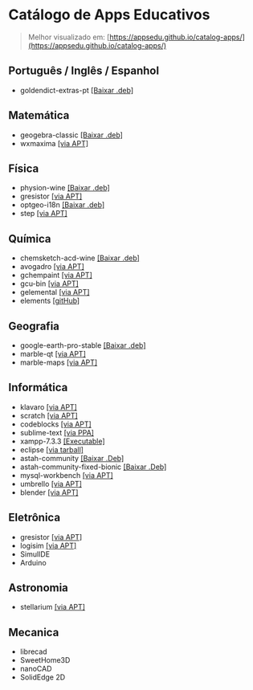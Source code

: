 # Catálogo de Apps Educativos

> Melhor visualizado em: [https://appsedu.github.io/catalog-apps/](https://appsedu.github.io/catalog-apps/)

## Português / Inglês / Espanhol

- goldendict-extras-pt [[Baixar .deb]](https://drive.google.com/open?id=1N8ktxI-fDYLJ8y5amEIvOqcM99Vdhd3T)

## Matemática

- geogebra-classic [[Baixar .deb]](http://www.geogebra.org/download/deb.php?arch=amd64&ver=6)
- wxmaxima [[via APT]](appstream://wxMaxima.desktop)

## Física

- physion-wine [[Baixar .deb]](https://drive.google.com/open?id=1tBvGp5P2GGG54OiKGMruszEeYCG9OJZm)
- gresistor [[via APT]](appstream://gresistor.desktop)
- optgeo-i18n [[Baixar .deb]](https://drive.google.com/open?id=1qRAOpUfNCXr438gIl-pQK-W_NY3-4XQ9)
- step [[via APT]](appstream://org.kde.step.desktop)

## Química

- chemsketch-acd-wine [[Baixar .deb]](https://drive.google.com/open?id=1nNIi2easdlaVv1ZX7pDRj4KCkyEptzKl)
- avogadro [[via APT]](appstream://avogadro.desktop)
- gchempaint [[via APT]](appstream://gchempaint-0.14.desktop)
- gcu-bin [[via APT]](appstream://gchem3d-0.14.desktop)
- gelemental [[via APT]](appstream://gelemental.desktop)
- elements [[gitHub]](https://github.com/FlorianFe/Elements)

## Geografia

- google-earth-pro-stable [[Baixar .deb]](http://dl.google.com/dl/earth/client/current/google-earth-pro-stable_current_amd64.deb)
- marble-qt [[via APT]](appstream://org.kde.marble-qt)
- marble-maps [[via APT]](appstream://org.kde.marble.maps)

## Informática

- klavaro [[via APT]](appstream://klavaro.desktop)
- scratch [[via APT]](appstream://scratch.desktop)
- codeblocks [[via APT]](appstream://codeblocks.desktop)
- sublime-text [[via PPA]](https://www.sublimetext.com/docs/3/linux_repositories.html#apt)
- xampp-7.3.3 [[Executable]](https://www.apachefriends.org/xampp-files/7.3.3/xampp-linux-x64-7.3.3-1-installer.run)
- eclipse [[via tarball]](https://www.eclipse.org/downloads/download.php?file=/oomph/epp/2019-03/R/eclipse-inst-linux64.tar.gz&mirror_id=1278)
- astah-community [[Baixar .Deb]](https://)
- astah-community-fixed-bionic [[Baixar .Deb]](http://)
- mysql-workbench [[via APT]](appstream://mysql-workbench.desktop)
- umbrello [[via APT]](appstream://org.kde.umbrello.desktop)
- blender [[via APT]](appstream://blender.desktop)

## Eletrônica

- gresistor [[via APT]](appstream://gresistor.desktop)
- logisim [[via APT]](appstream://logisim.desktop)
- SimulIDE
- Arduino

## Astronomia

- stellarium [[via APT]](appstream://org.stellarium.Stellarium)

## Mecanica

- librecad
- SweetHome3D
- nanoCAD
- SolidEdge 2D
